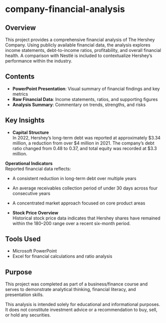 # company-financial-analysis

## Overview  
This project provides a comprehensive financial analysis of The Hershey Company. Using publicly available financial data, the analysis explores income statements, debt-to-income ratios, profitability, and overall financial health. A comparison with Nestlé is included to contextualize Hershey’s performance within the industry.

## Contents  
- **PowerPoint Presentation**: Visual summary of financial findings and key metrics  
- **Raw Financial Data**: Income statements, ratios, and supporting figures  
- **Analysis Summary**: Commentary on trends, strengths, and risks  

## Key Insights  
- **Capital Structure**  
In 2022, Hershey’s long-term debt was reported at approximately $3.34 million, a reduction from over $4 million in 2021. The company’s debt ratio changed from 0.48 to 0.37, and total equity was recorded at $3.3 million.

**Operational Indicators**  
  Reported financial data reflects:
  - A consistent reduction in long-term debt over multiple years  
  - An average receivables collection period of under 30 days across four consecutive years  
  - A concentrated market approach focused on core product areas

- **Stock Price Overview**  
  Historical stock price data indicates that Hershey shares have remained within the $180–$200 range over a recent six-month period.

## Tools Used  
- Microsoft PowerPoint  
- Excel for financial calculations and ratio analysis  

## Purpose  
This project was completed as part of a business/finance course and serves to demonstrate analytical thinking, financial literacy, and presentation skills.

This analysis is intended solely for educational and informational purposes. It does not constitute investment advice or a recommendation to buy, sell, or hold any securities.
